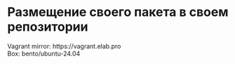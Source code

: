 <h1>Размещение своего пакета в своем репозитории</h1>
<p>
Vagrant mirror: https://vagrant.elab.pro<br>
Box: bento/ubuntu-24.04
</p>

